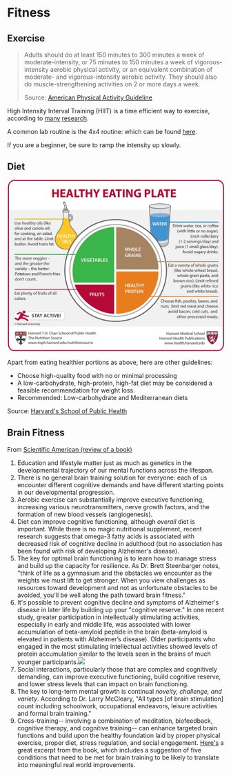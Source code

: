# Fitness

## Exercise

> Adults should do at least 150 minutes to 300 minutes a week of moderate-intensity, or 75 minutes to 150 minutes a week of vigorous-intensity aerobic physical activity, or an equivalent combination of moderate- and vigorous-intensity aerobic activity. They should also do muscle-strengthening activities on 2 or more days a week.
>
> Source: [American Physical Activity Guideline](https://jamanetwork.com/journals/jama/article-abstract/2712935)

High Intensity Interval Training \(HIIT\) is a time efficient way to exercise, according to [many](https://www.vox.com/science-and-health/2019/1/10/18148463/high-intensity-interval-training-hiit-orangetheory) [research](https://www.sciencefocus.com/the-human-body/hiit-is-changing-the-way-we-workout-heres-the-science-why-it-works).

A common lab routine is the 4x4 routine: which can be found [here](https://www.ntnu.edu/cerg/advice).

If you are a beginner, be sure to ramp the intensity up slowly.

## Diet

![](../.gitbook/assets/image%20%282%29.png)

Apart from eating healthier portions as above, here are other guidelines:

* Choose high-quality food with no or minimal processing
* A low-carbohydrate, high-protein, high-fat diet may be considered a feasible recommendation for weight loss.
* Recommended: Low-carbohydrate and Mediterranean diets

Source: [Harvard's School of Public Health](https://www.hsph.harvard.edu/nutritionsource/healthy-weight/best-diet-quality-counts/)



## Brain Fitness

From [Scientific American \(review of a book\)](https://blogs.scientificamerican.com/beautiful-minds/review-of-the-sharpbrains-guide-to-brain-fitness/)

1. Education and lifestyle matter just as much as genetics in the developmental trajectory of our mental functions across the lifespan.
2. There is no general brain training solution for everyone: each of us encounter different cognitive demands and have different starting points in our developmental progression.
3. Aerobic exercise can substantially improve executive functioning, increasing various neurotransmitters, nerve growth factors, and the formation of new blood vessels \(angiogenesis\).
4. Diet can improve cognitive functioning, although _overall_ diet is important. While there is no magic nutritional supplement, recent research suggests that omega-3 fatty acids is associated with decreased risk of cognitive decline in adulthood \(but no association has been found with risk of developing Alzheimer's disease\).
5. The key for optimal brain functioning is to learn how to manage stress and build up the capacity for resilience. As Dr. Brett Steenbarger notes, "think of life as a gymnasium and the obstacles we encounter as the weights we must lift to get stronger. When you view challenges as resources toward development and not as unfortunate obstacles to be avoided, you'll be well along the path toward brain fitness."
6. It's possible to prevent cognitive decline and symptoms of Alzheimer's disease in later life by building up your "cognitive reserve." In one recent study, greater participation in intellectually stimulating activities, especially in early and middle life, was associated with lower accumulation of beta-amyloid peptide in the brain \(beta-amyloid is elevated in patients with Alzheimer’s disease\). Older participants who engaged in the most stimulating intellectual activities showed levels of protein accumulation similar to the levels seen in the brains of much younger participants.[![](https://blogs.scientificamerican.com/beautiful-minds/files/2013/05/BrainFitnessLifecycle_CP-300x150.jpg)](https://blogs.scientificamerican.com/beautiful-minds/files/2013/05/BrainFitnessLifecycle_CP.jpg)
7. Social interactions, particularly those that are complex and cognitively demanding, can improve executive functioning, build cognitive reserve, and lower stress levels that can impact on brain functioning.
8. The key to long-term mental growth is continual _novelty, challenge, and variety_. According to Dr. Larry McCleary, "All types \[of brain stimulation\] count including schoolwork, occupational endeavors, leisure activities and formal brain training."
9. Cross-training-- involving a combination of meditation, biofeedback, cognitive therapy, and cognitive training-- can enhance targeted brain functions and build upon the healthy foundation laid by proper physical exercise, proper diet, stress regulation, and social engagement. [Here's](http://www.creativitypost.com/psychology/does_brain_training_work_yes_if_it_meets_these_five_conditions) a great excerpt from the book, which includes a suggestion of five conditions that need to be met for brain training to be likely to translate into meaningful real world improvements.

